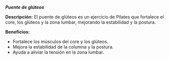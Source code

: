***Puente de glúteos***

**Descripción:**
 El puente de glúteos es un ejercicio de Pilates que fortalece el core, los glúteos y la zona lumbar, mejorando la estabilidad y la postura.

**Beneficios:**

- Fortalece los músculos del core y los glúteos.
- Mejora la estabilidad de la columna y la postura.
- Ayuda a aliviar la tensión en la zona lumbar.